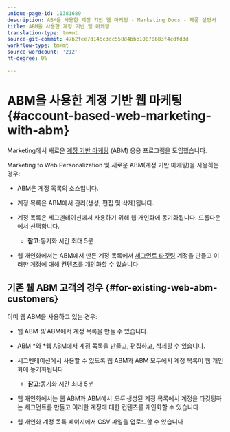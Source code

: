 ```yaml
---
unique-page-id: 11381689
description: ABM을 사용한 계정 기반 웹 마케팅 - Marketing Docs - 제품 설명서
title: ABM을 사용한 계정 기반 웹 마케팅
translation-type: tm+mt
source-git-commit: 47b2fee7d146c3dc558d4bbb10070683f4cdfd3d
workflow-type: tm+mt
source-wordcount: '212'
ht-degree: 0%

---
```



# ABM을 사용한 계정 기반 웹 마케팅 {#account-based-web-marketing-with-abm}

Marketing에서 새로운 [계정 기반 마케팅](http://docs.marketo.com/display/docs/account+based+marketing) (ABM) 응용 프로그램을 도입했습니다.

Marketing to Web Personalization 및 새로운 ABM(계정 기반 마케팅)을 사용하는 경우:

* ABM은 계정 목록의 소스입니다.
* 계정 목록은 ABM에서 관리(생성, 편집 및 삭제)됩니다.
* 계정 목록은 세그멘테이션에서 사용하기 위해 웹 개인화에 동기화됩니다. 드롭다운에서 선택합니다.

   * **참고**:동기화 시간 최대 5분

* 웹 개인화에서는 ABM에서 만든 계정 목록에서 [세그먼트 타깃팅](create-a-segment-using-an-account-list.md) 계정을 만들고 이러한 계정에 대해 컨텐츠를 개인화할 수 있습니다

## 기존 웹 ABM 고객의 경우 {#for-existing-web-abm-customers}

이미 웹 ABM을 사용하고 있는 경우:

* 웹 ABM *및* ABM에서 계정 목록을 만들 수 있습니다.
* ABM *와 *웹 ABM에서 계정 목록을 만들고, 편집하고, 삭제할 수 있습니다.
* 세그멘테이션에서 사용할 수 있도록 웹 ABM과 ABM 모두에서 계정 목록이 웹 개인화에 동기화됩니다

   * **참고**:동기화 시간 최대 5분

* 웹 개인화에서는 웹 ABM과 ABM에서 *모두* 생성된 계정 목록에서 계정을 타깃팅하는 세그먼트를 만들고 이러한 계정에 대한 컨텐츠를 개인화할 수 있습니다
* 웹 개인화 계정 목록 페이지에서 CSV 파일을 업로드할 수 있습니다

